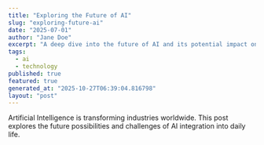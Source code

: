 ```yaml
---
title: "Exploring the Future of AI"
slug: "exploring-future-ai"
date: "2025-07-01"
author: "Jane Doe"
excerpt: "A deep dive into the future of AI and its potential impact on various sectors."
tags:
  - ai
  - technology
published: true
featured: true
generated_at: "2025-10-27T06:39:04.816798"
layout: "post"
---
```


Artificial Intelligence is transforming industries worldwide. This post explores the future possibilities and challenges of AI integration into daily life.
